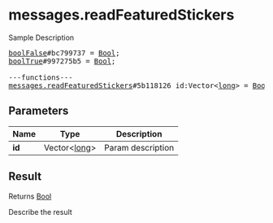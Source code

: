 # messages.readFeaturedStickers

Sample Description

<pre>
<a href="../constructor/boolFalse">boolFalse</a>#bc799737 = <a href="../type/Bool.md">Bool</a>;
<a href="../constructor/boolTrue">boolTrue</a>#997275b5 = <a href="../type/Bool.md">Bool</a>;

---functions---
<a href="../method/messages.readFeaturedStickers.md">messages.readFeaturedStickers</a>#5b118126 id:Vector&lt;<a href="../type/long.md">long</a>&gt; = <a href="../type/Bool.md">Bool</a>;
</pre>

## Parameters

| Name | Type | Description |
|------|:----:|-------------|
| **id** | Vector&lt;<a href="../type/long.md">long</a>&gt; | Param description |

## Result

Returns <a href="../type/Bool.md">Bool</a>

Describe the result

